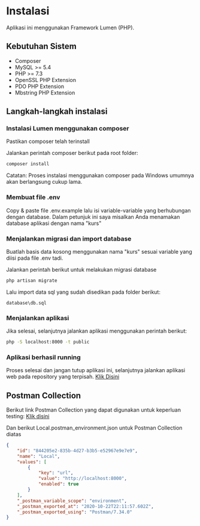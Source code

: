 # Instalasi

Aplikasi ini menggunakan Framework Lumen (PHP).

## Kebutuhan Sistem

- Composer
- MySQL >= 5.4
- PHP >= 7.3
- OpenSSL PHP Extension
- PDO PHP Extension
- Mbstring PHP Extension

## Langkah-langkah instalasi

### Instalasi Lumen menggunakan composer

Pastikan composer telah terinstall

Jalankan perintah composer berikut pada root folder:

```bash
composer install
```

Catatan: Proses instalasi menggunakan composer pada Windows umumnya akan berlangsung cukup lama.

### Membuat file .env

Copy & paste file .env.example lalu isi variable-variable yang berhubungan dengan database. Dalam petunjuk ini saya misalkan Anda menamakan database aplikasi dengan nama "kurs"

### Menjalankan migrasi dan import database

Buatlah basis data kosong menggunakan nama "kurs" sesuai variable yang diisi pada file .env tadi.

Jalankan perintah berikut untuk melakukan migrasi database

```bash
php artisan migrate
```

Lalu import data sql yang sudah disedikan pada folder berikut:

```
database\db.sql
```

### Menjalankan aplikasi

Jika selesai, selanjutnya jalankan aplikasi menggunakan perintah berikut:

```bash
php -S localhost:8000 -t public
```

### Aplikasi berhasil running

Proses selesai dan jangan tutup aplikasi ini, selanjutnya jalankan aplikasi web pada repository yang terpisah. [Klik Disini](https://github.com/RizkiHerdaID/kurs-web)

## Postman Collection

Berikut link Postman Collection yang dapat digunakan untuk keperluan testing: [Klik disini](https://www.getpostman.com/collections/630b6771961cc7f53433)

Dan berikut Local.postman_environment.json untuk Postman Collection  diatas
```json
{
	"id": "844205e2-835b-4d27-b3b5-e52967e9e7e9",
	"name": "Local",
	"values": [
		{
			"key": "url",
			"value": "http://localhost:8000",
			"enabled": true
		}
	],
	"_postman_variable_scope": "environment",
	"_postman_exported_at": "2020-10-22T22:11:57.602Z",
	"_postman_exported_using": "Postman/7.34.0"
}
```